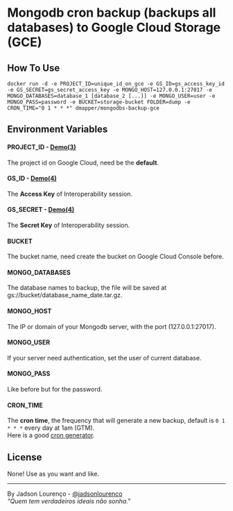 # Mongodb cron backup (backups all databases) to Google Cloud Storage (GCE)

## How To Use
```
docker run -d -e PROJECT_ID=unique_id_on_gce -e GS_ID=gs_access_key_id -e GS_SECRET=gs_secret_access_key -e MONGO_HOST=127.0.0.1:27017 -e MONGO_DATABASES=database_1 [database_2 [...]] -e MONGO_USER=user -e MONGO_PASS=password -e BUCKET=storage-bucket FOLDER=dump -e CRON_TIME="0 1 * * *" dmapper/mongodbs-backup-gce
```

## Environment Variables

#### PROJECT_ID - [Demo(3)](https://storage.googleapis.com/cdn.chessboardradio.com/lab/docker-mongodb-backup-gce/get-storage-keys.png)
The project id on Google Cloud, need be the **default**.

#### GS_ID - [Demo(4)](https://storage.googleapis.com/cdn.chessboardradio.com/lab/docker-mongodb-backup-gce/get-storage-keys.png)
The **Access Key** of Interoperability session.

#### GS_SECRET - [Demo(4)](https://storage.googleapis.com/cdn.chessboardradio.com/lab/docker-mongodb-backup-gce/get-storage-keys.png)
The **Secret Key** of Interoperability session.

#### BUCKET
The bucket name, need create the bucket on Google Cloud Console before.

#### MONGO_DATABASES
The database names to backup, the file will be saved at gs://bucket/database_name_date.tar.gz.

#### MONGO_HOST
The IP or domain of your Mongodb server, with the port (127.0.0.1:27017).

#### MONGO_USER
If your server need authentication, set the user of current database.

#### MONGO_PASS
Like before but for the password.

#### CRON_TIME
The **cron time**, the frequency that will generate a new backup, default is `0 1 * * *` every day at 1am (GTM).  
Here is a good [cron generator](http://crontab-generator.org/).

## License
None! Use as you want and like.

---

By Jadson Lourenço - [@jadsonlourenco](https://twitter.com/jadsonlourenco)  
*"Quem tem verdadeiros ideais não sonha."*
